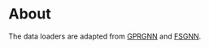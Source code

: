 # About
The data loaders are adapted from [GPRGNN](https://github.com/jianhao2016/GPRGNN) and [FSGNN](https://github.com/sunilkmaurya/FSGNN).
